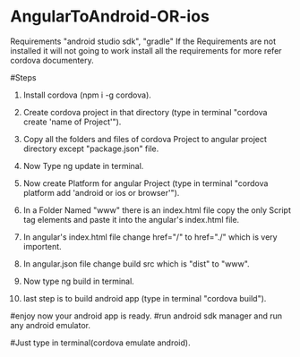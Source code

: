# AngularToAndroid-OR-ios

Requirements "android studio sdk", "gradle" 
If the Requirements are not installed it will not going to work install all the requirements for more refer cordova documentery.


#Steps

1) Install cordova (npm i -g cordova).
2) Create cordova project in that directory (type in terminal "cordova create 'name of Project'").
3) Copy all the folders and files of cordova Project to angular project directory except "package.json" file.
4) Now Type ng update in terminal.
5) Now create Platform for angular Project (type in terminal "cordova platform add 'android or ios or browser'").
6) In a Folder Named "www" there is an index.html file copy the only Script tag elements and paste it into the angular's index.html file.



7) In angular's index.html file change href="/" to href="./" which is very importent.
8) In angular.json file change build src which is "dist" to "www".
9) Now type ng build in terminal.
10) last step is to build android app (type in terminal "cordova build").

#enjoy now your android app is ready.
#run android sdk manager and run any android emulator.

#Just type in terminal(cordova emulate android).
